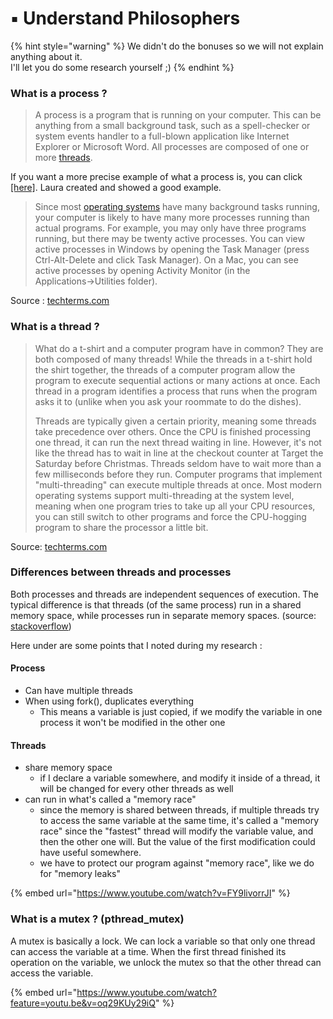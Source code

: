 # ▪️ Understand Philosophers

{% hint style="warning" %}
We didn't do the bonuses so we will not explain anything about it.\
I'll let you do some research yourself ;)
{% endhint %}

### What is a process ?

> A process is a program that is running on your computer. This can be anything from a small background task, such as a spell-checker or system events handler to a full-blown application like Internet Explorer or Microsoft Word. All processes are composed of one or more [threads](https://techterms.com/definition/thread).

If you want a more precise example of what a process is, you can click [\[here\]](https://42-cursus.gitbook.io/guide/rank-02/minitalk/understand-minitalk#processes-and-signals). Laura created and showed a good example.

> Since most [operating systems](https://techterms.com/definition/operating_system) have many background tasks running, your computer is likely to have many more processes running than actual programs. For example, you may only have three programs running, but there may be twenty active processes. You can view active processes in Windows by opening the Task Manager (press Ctrl-Alt-Delete and click Task Manager). On a Mac, you can see active processes by opening Activity Monitor (in the Applications→Utilities folder).

Source : [techterms.com](https://techterms.com/definition/process)

### What is a thread ?

> What do a t-shirt and a computer program have in common? They are both composed of many threads! While the threads in a t-shirt hold the shirt together, the threads of a computer program allow the program to execute sequential actions or many actions at once. Each thread in a program identifies a process that runs when the program asks it to (unlike when you ask your roommate to do the dishes).
>
> Threads are typically given a certain priority, meaning some threads take precedence over others. Once the CPU is finished processing one thread, it can run the next thread waiting in line. However, it's not like the thread has to wait in line at the checkout counter at Target the Saturday before Christmas. Threads seldom have to wait more than a few milliseconds before they run. Computer programs that implement "multi-threading" can execute multiple threads at once. Most modern operating systems support multi-threading at the system level, meaning when one program tries to take up all your CPU resources, you can still switch to other programs and force the CPU-hogging program to share the processor a little bit.

Source: [techterms.com](https://techterms.com/definition/thread)



### Differences between threads and processes

Both processes and threads are independent sequences of execution. The typical difference is that threads (of the same process) run in a shared memory space, while processes run in separate memory spaces. (source: [stackoverflow](https://stackoverflow.com/questions/200469/what-is-the-difference-between-a-process-and-a-thread))

Here under are some points that I noted during my research :

#### Process

* Can have multiple threads
* When using fork(), duplicates everything
  * This means a variable is just copied, if we modify the variable in one process it won't be modified in the other one

#### Threads

* share memory space
  * if I declare a variable somewhere, and modify it inside of a thread, it will be changed for every other threads as well
* can run in what's called a "memory race"
  * since the memory is shared between threads, if multiple threads try to access the same variable at the same time, it's called a "memory race" since the "fastest" thread will modify the variable value, and then the other one will. But the value of the first modification could have useful somewhere.
  * we have to protect our program against "memory race", like we do for "memory leaks"

{% embed url="https://www.youtube.com/watch?v=FY9livorrJI" %}

### What is a mutex ? (pthread\_mutex)

A mutex is basically a lock. We can lock a variable so that only one thread can access the variable at a time. When the first thread finished its operation on the variable, we unlock the mutex so that the other thread can access the variable.

{% embed url="https://www.youtube.com/watch?feature=youtu.be&v=oq29KUy29iQ" %}

